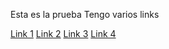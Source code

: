 Esta es la prueba
Tengo varios links 

[Link 1](www.youtube.com/)
[Link 2](https://github.com/)
[Link 3](htt://nodejs.org/es/docs/)
[Link 4](https://www.youtube.com/user/a)